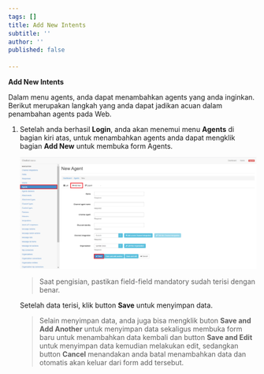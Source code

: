 ```yaml
---
tags: []
title: Add New Intents
subtitle: ''
author: ''
published: false

---
```

**Add New Intents**

Dalam menu agents, anda dapat menambahkan agents yang anda inginkan. Berikut merupakan langkah yang anda dapat jadikan acuan dalam penambahan agents pada Web.

1. Setelah anda berhasil **Login**, anda akan menemui menu **Agents** di bagian kiri atas, untuk menambahkan agents anda dapat mengklik bagian **Add New** untuk membuka form Agents.

   ![](/uploads/agents1.PNG)

   > Saat pengisian, pastikan field-field mandatory sudah terisi dengan benar.

   Setelah data terisi, klik button **Save** untuk menyimpan data.

   > Selain menyimpan data, anda juga bisa mengklik buton **Save and Add Another** untuk menyimpan data sekaligus membuka form baru untuk menambahkan data kembali dan button **Save and Edit** untuk menyimpan data kemudian melakukan edit, sedangkan button **Cancel** menandakan anda batal menambahkan data dan otomatis akan keluar dari form add tersebut.